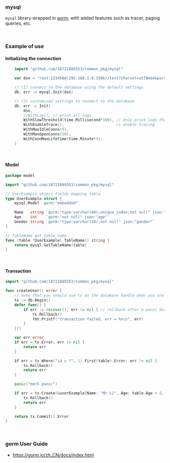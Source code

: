 ### mysql

`mysql` library wrapped in [gorm](gorm.io/gorm), with added features such as tracer, paging queries, etc.

<br>

### Example of use

#### Initializing the connection

```go
    import "github.com/18721889353/common_pkg/mysql"

    var dsn = "root:123456@(192.168.1.6:3306)/test?charset=utf8mb4&parseTime=True&loc=Local"

    // (1) connect to the database using the default settings
    db, err := mysql.Init(dsn)

    // (2) customised settings to connect to the database
	db, err := Init(
		dsn,
		//WithLog(), // print all logs
		WithSlowThreshold(time.Millisecond*100), // only print logs that take longer than 100 milliseconds to execute
		WithEnableTrace(),                       // enable tracing
		WithMaxIdleConns(5),
		WithMaxOpenConns(50),
		WithConnMaxLifetime(time.Minute*3),
	)
```

<br>

#### Model

```go
package model

import "github.com/18721889353/common_pkg/mysql"

// UserExample object fields mapping table
type UserExample struct {
	mysql.Model `gorm:"embedded"`

	Name   string `gorm:"type:varchar(40);unique_index;not null" json:"name"`
	Age    int    `gorm:"not null" json:"age"`
	Gender string `gorm:"type:varchar(10);not null" json:"gender"`
}

// TableName get table name
func (table *UserExample) TableName() string {
	return mysql.GetTableName(table)
}
```

<br>

#### Transaction

```go
import "github.com/18721889353/common_pkg/mysql"

func createUser() error {
	// note that you should use tx as the database handle when you are in a transaction
	tx := db.Begin()
	defer func() {
		if err := recover(); err != nil { // rollback after a panic during transaction execution
			tx.Rollback()
			fmt.Printf("transaction failed, err = %v\n", err)
		}
	}()

	var err error
	if err = tx.Error; err != nil {
		return err
	}

	if err = tx.Where("id = ?", 1).First(table).Error; err != nil {
		tx.Rollback()
		return err
	}

	panic("mock panic")

	if err = tx.Create(&userExample{Name: "Mr Li", Age: table.Age + 2, Gender: "male"}).Error; err != nil {
		tx.Rollback()
		return err
	}

	return tx.Commit().Error
}
```
<br>

### gorm User Guide

- https://gorm.io/zh_CN/docs/index.html
